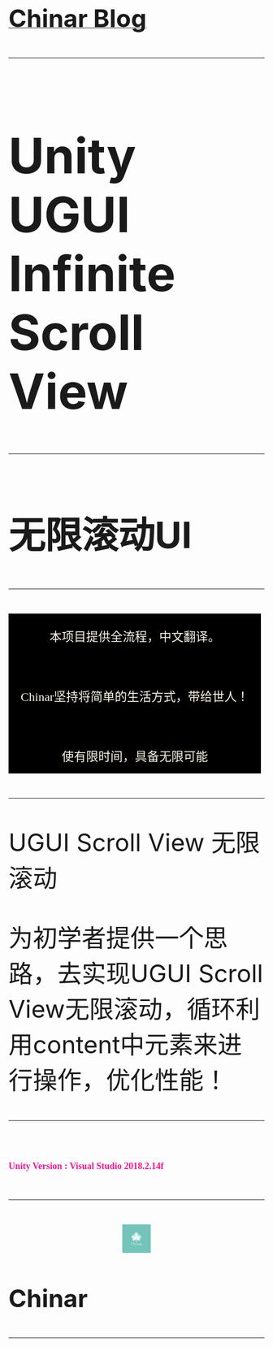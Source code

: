 **[<font size=7> Chinar Blog](http://www.chinar.xin "跳转到 Chinar 博客")**

----------
# Unity UGUI Infinite Scroll View

----------

##  无限滚动UI

----------

<center><table><tr><td bgcolor= #000000>
<center><font face="微软雅黑" color=#FDF5E6 size=5>本项目提供全流程，中文翻译。<br><br>Chinar坚持将简单的生活方式，带给世人！<br><br>使有限时间，具备无限可能
</font></center>
</td></tr></table></center>

----------
UGUI Scroll View 无限滚动

为初学者提供一个思路，去实现UGUI Scroll View无限滚动，循环利用content中元素来进行操作，优化性能！

----------

**<font color=#FF1493 face="微软雅黑" size=4> Unity Version : Visual Studio 2018.2.14f </font>**

----------

<center>
<img src="https://github.com/ChinarG/TUTORIAL--GitHub/blob/master/Head%20Portrait/Chinar%E9%9D%92%E8%89%B2.png?raw=true" width="11%" height="11%" $ $ />
</center>


**Chinar**

----------

